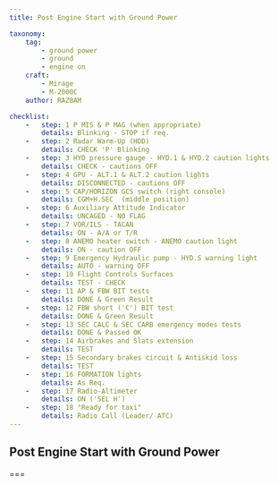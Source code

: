 ```yaml
---
title: Post Engine Start with Ground Power

taxonomy:
    tag:
        - ground power
        - ground
        - engine on
    craft:
        - Mirage
        - M-2000C
    author: RAZBAM

checklist:
    -   step: 1 P MIS & P MAG (when appropriate)  
        details: Blinking - STOP if req. 
    -   step: 2 Radar Warm-Up (HDD)   
        details: CHECK 'P' Blinking  
    -   step: 3 HYD pressure gauge - HYD.1 & HYD.2 caution lights   
        details: CHECK - cautions OFF  
    -   step: 4 GPU - ALT.1 & ALT.2 caution lights   
        details: DISCONNECTED - cautions OFF  
    -   step: 5 CAP/HORIZON GCS switch (right console)   
        details: CGM+H.SEC  (middle position)  
    -   step: 6 Auxiliary Attitude Indicator   
        details: UNCAGED - NO FLAG  
    -   step: 7 VOR/ILS - TACAN   
        details: ON - A/A or T/R  
    -   step: 8 ANEMO heater switch - ANEMO caution light   
        details: ON - caution OFF  
    -   step: 9 Emergency Hydraulic pump - HYD.S warning light   
        details: AUTO - warning OFF  
    -   step: 10 Flight Controls Surfaces   
        details: TEST - CHECK  
    -   step: 11 AP & FBW BIT tests   
        details: DONE & Green Result  
    -   step: 12 FBW short ('C') BIT test   
        details: DONE & Green Result  
    -   step: 13 SEC CALC & SEC CARB emergency modes tests   
        details: DONE & Passed OK  
    -   step: 14 Airbrakes and Slats extension   
        details: TEST  
    -   step: 15 Secondary brakes circuit & Antiskid loss   
        details: TEST  
    -   step: 16 FORMATION lights   
        details: As Req.  
    -   step: 17 Radio-Altimeter   
        details: ON ('SEL H')  
    -   step: 18 "Ready for taxi"   
        details: Radio Call (Leader/ ATC)
---
```


## Post Engine Start with Ground Power

===


